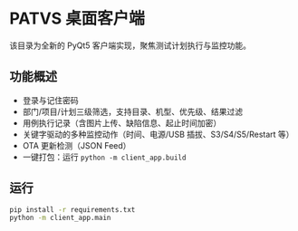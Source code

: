 # PATVS 桌面客户端

该目录为全新的 PyQt5 客户端实现，聚焦测试计划执行与监控功能。

## 功能概述
- 登录与记住密码
- 部门/项目/计划三级筛选，支持目录、机型、优先级、结果过滤
- 用例执行记录（含图片上传、缺陷信息、起止时间加密）
- 关键字驱动的多种监控动作（时间、电源/USB 插拔、S3/S4/S5/Restart 等）
- OTA 更新检测（JSON Feed）
- 一键打包：运行 `python -m client_app.build`

## 运行
```bash
pip install -r requirements.txt
python -m client_app.main
```
